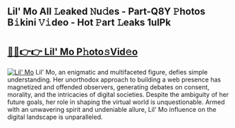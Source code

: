 ## Lil' Mo All 𝙻eaked 𝙽u𝚍es - Part-Q8Y 𝙿hotos B𝚒kini 𝚅𝚒deo - Hot 𝙿art 𝙻eaks 1ulPk

# <h2><a href="http://ld55682.urlbe.top/?page=Lil%27+Mo">🔗🔗👉👉 Lil' Mo P𝚑oto𝚜Vid𝚎o</a></h2>

[![Lil' Mo](https://i.imgur.com/eBuTRDB.gif)](http://ld55682.urlbe.top/?page=Lil%27+Mo)
Lil' Mo, an enigmatic and multifaceted figure, defies simple understanding. Her unorthodox approach to building a web presence has magnetized and offended observers, generating debates on consent, morality, and the intricacies of digital societies. Despite the ambiguity of her future goals, her role in shaping the virtual world is unquestionable. Armed with an unwavering spirit and undeniable allure, Lil' Mo influence on the digital landscape is unparalleled.
